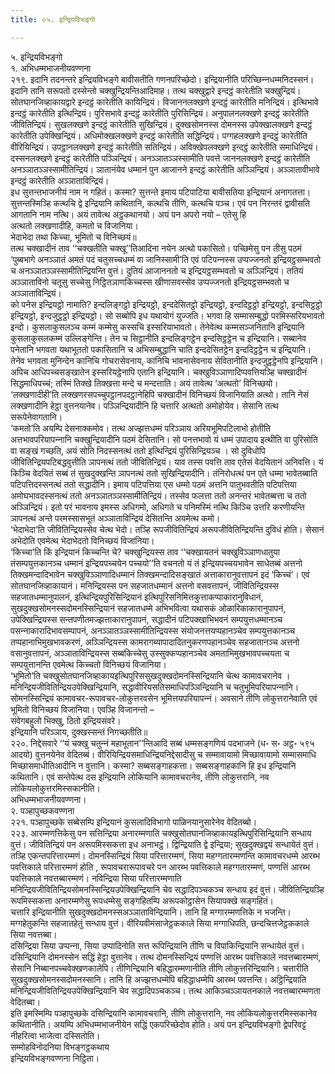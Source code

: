 ```yaml
---
title: ०५. इन्द्रियविभङ्गो

---
```

५. इन्द्रियविभङ्गो  
१. अभिधम्मभाजनीयवण्णना  
२१९. इदानि तदनन्तरे इन्द्रियविभङ्गे बावीसतीति गणनपरिच्छेदो। इन्द्रियानीति परिच्छिन्‍नधम्मनिदस्सनं। इदानि तानि सरूपतो दस्सेन्तो चक्खुन्द्रियन्तिआदिमाह। तत्थ चक्खुद्वारे इन्दट्ठं कारेतीति चक्खुन्द्रियं। सोतघानजिव्हाकायद्वारे इन्दट्ठं कारेतीति कायिन्द्रियं। विजाननलक्खणे इन्दट्ठं कारेतीति मनिन्द्रियं। इत्थिभावे इन्दट्ठं कारेतीति इत्थिन्द्रियं। पुरिसभावे इन्दट्ठं कारेतीति पुरिसिन्द्रियं। अनुपालनलक्खणे इन्दट्ठं कारेतीति जीवितिन्द्रियं। सुखलक्खणे इन्दट्ठं कारेतीति सुखिन्द्रियं। दुक्खसोमनस्स दोमनस्स उपेक्खालक्खणे इन्दट्ठं कारेतीति उपेक्खिन्द्रियं। अधिमोक्खलक्खणे इन्दट्ठं कारेतीति सद्धिन्द्रियं। पग्गहलक्खणे इन्दट्ठं कारेतीति वीरियिन्द्रियं। उपट्ठानलक्खणे इन्दट्ठं कारेतीति सतिन्द्रियं। अविक्खेपलक्खणे इन्दट्ठं कारेतीति समाधिन्द्रियं। दस्सनलक्खणे इन्दट्ठं कारेतीति पञ्‍ञिन्द्रियं। अनञ्‍ञातञ्‍ञस्सामीति पवत्ते जाननलक्खणे इन्दट्ठं कारेतीति अनञ्‍ञातञ्‍ञस्सामीतिन्द्रियं। ञातानंयेव धम्मानं पुन आजानने इन्दट्ठं कारेतीति अञ्‍ञिन्द्रियं। अञ्‍ञातावीभावे इन्दट्ठं कारेतीति अञ्‍ञाताविन्द्रियं।  
इध सुत्तन्तभाजनीयं नाम न गहितं। कस्मा? सुत्तन्ते इमाय पटिपाटिया बावीसतिया इन्द्रियानं अनागतत्ता। सुत्तन्तस्मिञ्हि कत्थचि द्वे इन्द्रियानि कथितानि, कत्थचि तीणि, कत्थचि पञ्‍च। एवं पन निरन्तरं द्वावीसति आगतानि नाम नत्थि। अयं तावेत्थ अट्ठकथानयो। अयं पन अपरो नयो – एतेसु हि  
अत्थतो लक्खणादीहि, कमतो च विजानिया।  
भेदाभेदा तथा किच्‍चा, भूमितो च विनिच्छयं॥  
तत्थ चक्खादीनं ताव ‘‘चक्खतीति चक्खू’’तिआदिना नयेन अत्थो पकासितो। पच्छिमेसु पन तीसु पठमं ‘पुब्बभागे अनञ्‍ञातं अमतं पदं चतुसच्‍चधम्मं वा जानिस्सामी’ति एवं पटिपन्‍नस्स उप्पज्‍जनतो इन्द्रियट्ठसम्भवतो च अनञ्‍ञातञ्‍ञस्सामीतिन्द्रियन्ति वुत्तं। दुतियं आजाननतो च इन्द्रियट्ठसम्भवतो च अञ्‍ञिन्द्रियं। ततियं अञ्‍ञाताविनो चतूसु सच्‍चेसु निट्ठितञाणकिच्‍चस्स खीणासवस्सेव उप्पज्‍जनतो इन्द्रियट्ठसम्भवतो च अञ्‍ञाताविन्द्रियं।  
को पनेस इन्द्रियट्ठो नामाति? इन्दलिङ्गट्ठो इन्द्रियट्ठो, इन्ददेसितट्ठो इन्द्रियट्ठो, इन्ददिट्ठट्ठो इन्द्रियट्ठो, इन्दसिट्ठट्ठो इन्द्रियट्ठो, इन्दजुट्ठट्ठो इन्द्रियट्ठो। सो सब्बोपि इध यथायोगं युज्‍जति। भगवा हि सम्मासम्बुद्धो परमिस्सरियभावतो इन्दो। कुसलाकुसलञ्‍च कम्मं कम्मेसु कस्सचि इस्सरियाभावतो। तेनेवेत्थ कम्मसञ्‍जनितानि इन्द्रियानि कुसलाकुसलकम्मं उल्‍लिङ्गेन्ति। तेन च सिट्ठानीति इन्दलिङ्गट्ठेन इन्दसिट्ठट्ठेन च इन्द्रियानि। सब्बानेव पनेतानि भगवता यथाभूततो पकासितानि च अभिसम्बुद्धानि चाति इन्ददेसितट्ठेन इन्ददिट्ठट्ठेन च इन्द्रियानि। तेनेव भगवता मुनिन्देन कानिचि गोचरासेवनाय, कानिचि भावनासेवनाय सेवितानीति इन्दजुट्ठट्ठेनपि इन्द्रियानि। अपिच आधिपच्‍चसङ्खातेन इस्सरियट्ठेनापि एतानि इन्द्रियानि। चक्खुविञ्‍ञाणादिप्पवत्तियञ्हि चक्खादीनं सिद्धमाधिपच्‍चं; तस्मिं तिक्खे तिक्खत्ता मन्दे च मन्दत्ताति। अयं तावेत्थ ‘अत्थतो’ विनिच्छयो।  
‘लक्खणादीही’ति लक्खणरसपच्‍चुपट्ठानपदट्ठानेहिपि चक्खादीनं विनिच्छयं विजानियाति अत्थो। तानि नेसं लक्खणादीनि हेट्ठा वुत्तनयानेव। पञ्‍ञिन्द्रियादीनि हि चत्तारि अत्थतो अमोहोयेव। सेसानि तत्थ सरूपेनेवागतानि।  
‘कमतो’ति अयम्पि देसनाक्‍कमोव। तत्थ अज्झत्तधम्मं परिञ्‍ञाय अरियभूमिपटिलाभो होतीति अत्तभावपरियापन्‍नानि चक्खुन्द्रियादीनि पठमं देसितानि। सो पनत्तभावो यं धम्मं उपादाय इत्थीति वा पुरिसोति वा सङ्खं गच्छति, अयं सोति निदस्सनत्थं ततो इत्थिन्द्रियं पुरिसिन्द्रियञ्‍च । सो दुविधोपि जीवितिन्द्रियपटिबद्धवुत्तीति ञापनत्थं ततो जीवितिन्द्रियं। याव तस्स पवत्ति ताव एतेसं वेदयितानं अनिवत्ति। यं किञ्‍चि वेदयितं सब्बं तं सुखदुक्खन्ति ञापनत्थं ततो सुखिन्द्रियादीनि। तंनिरोधत्थं पन एते धम्मा भावेतब्बाति पटिपत्तिदस्सनत्थं ततो सद्धादीनि। इमाय पटिपत्तिया एस धम्मो पठमं अत्तनि पातुभवतीति पटिपत्तिया अमोघभावदस्सनत्थं ततो अनञ्‍ञातञ्‍ञस्सामीतिन्द्रियं। तस्सेव फलत्ता ततो अनन्तरं भावेतब्बत्ता च ततो अञ्‍ञिन्द्रियं। इतो परं भावनाय इमस्स अधिगमो, अधिगते च पनिमस्मिं नत्थि किञ्‍चि उत्तरि करणीयन्ति ञापनत्थं अन्ते परमस्सासभूतं अञ्‍ञाताविन्द्रियं देसितन्ति अयमेत्थ कमो।  
‘भेदाभेदा’ति जीवितिन्द्रियस्सेव चेत्थ भेदो। तञ्हि रूपजीवितिन्द्रियं अरूपजीवितिन्द्रियन्ति दुविधं होति। सेसानं अभेदोति एवमेत्थ भेदाभेदतो विनिच्छयं विजानिया।  
‘किच्‍चा’ति किं इन्द्रियानं किच्‍चन्ति चे? चक्खुन्द्रियस्स ताव ‘‘चक्खायतनं चक्खुविञ्‍ञाणधातुया तंसम्पयुत्तकानञ्‍च धम्मानं इन्द्रियपच्‍चयेन पच्‍चयो’’ति वचनतो यं तं इन्द्रियपच्‍चयभावेन साधेतब्बं अत्तनो तिक्खमन्दादिभावेन चक्खुविञ्‍ञाणादिधम्मानं तिक्खमन्दादिसङ्खातं अत्ताकारानुवत्तापनं इदं ‘किच्‍चं’। एवं सोतघानजिव्हाकायानं। मनिन्द्रियस्स पन सहजातधम्मानं अत्तनो वसवत्तापनं, जीवितिन्द्रियस्स सहजातधम्मानुपालनं, इत्थिन्द्रियपुरिसिन्द्रियानं इत्थिपुरिसनिमित्तकुत्ताकप्पाकारानुविधानं, सुखदुक्खसोमनस्सदोमनस्सिन्द्रियानं सहजातधम्मे अभिभवित्वा यथासकं ओळारिकाकारानुपापनं, उपेक्खिन्द्रियस्स सन्तपणीतमज्झत्ताकारानुपापनं, सद्धादीनं पटिपक्खाभिभवनं सम्पयुत्तधम्मानञ्‍च पसन्‍नाकारादिभावसम्पापनं, अनञ्‍ञातञ्‍ञस्सामीतिन्द्रियस्स संयोजनत्तयप्पहानञ्‍चेव सम्पयुत्तकानञ्‍च तप्पहानाभिमुखभावकरणं, अञ्‍ञिन्द्रियस्स कामरागब्यापादादितनुकरणपहानञ्‍चेव सहजातानञ्‍च अत्तनो वसानुवत्तापनं, अञ्‍ञाताविन्द्रियस्स सब्बकिच्‍चेसु उस्सुक्‍कप्पहानञ्‍चेव अमताभिमुखभावपच्‍चयता च सम्पयुत्तानन्ति एवमेत्थ किच्‍चतो विनिच्छयं विजानिया।  
‘भूमितो’ति चक्खुसोतघानजिव्हाकायइत्थिपुरिससुखदुक्खदोमनस्सिन्द्रियानि चेत्थ कामावचरानेव । मनिन्द्रियजीवितिन्द्रियउपेक्खिन्द्रियानि, सद्धावीरियसतिसमाधिपञ्‍ञिन्द्रियानि च चतुभूमिपरियापन्‍नानि। सोमनस्सिन्द्रियं कामावचर-रूपावचर-लोकुत्तरवसेन भूमित्तयपरियापन्‍नं। अवसाने तीणि लोकुत्तरानेवाति एवं भूमितो विनिच्छयं विजानिया। एवञ्हि विजानन्तो –  
संवेगबहुलो भिक्खु, ठितो इन्द्रियसंवरे।  
इन्द्रियानि परिञ्‍ञाय, दुक्खस्सन्तं निगच्छतीति॥  
२२०. निद्देसवारे ‘‘यं चक्खु चतुन्‍नं महाभूतान’’न्तिआदि सब्बं धम्मसङ्गणियं पदभाजने (ध॰ स॰ अट्ठ॰ ५९५ आदयो) वुत्तनयेनेव वेदितब्बं। वीरियिन्द्रियसमाधिन्द्रियनिद्देसादीसु च सम्मावायामो मिच्छावायामो सम्मासमाधि मिच्छासमाधीतिआदीनि न वुत्तानि। कस्मा? सब्बसङ्गाहकत्ता। सब्बसङ्गाहकानि हि इध इन्द्रियानि कथितानि। एवं सन्तेपेत्थ दस इन्द्रियानि लोकियानि कामावचरानेव, तीणि लोकुत्तरानि, नव लोकियलोकुत्तरमिस्सकानीति।  
अभिधम्मभाजनीयवण्णना।  
२. पञ्हापुच्छकवण्णना  
२२१. पञ्हापुच्छके सब्बेसम्पि इन्द्रियानं कुसलादिविभागो पाळिनयानुसारेनेव वेदितब्बो।  
२२३. आरम्मणत्तिकेसु पन सत्तिन्द्रिया अनारम्मणाति चक्खुसोतघानजिव्हाकायइत्थिपुरिसिन्द्रियानि सन्धाय वुत्तं। जीवितिन्द्रियं पन अरूपमिस्सकत्ता इध अनाभट्ठं। द्विन्द्रियाति द्वे इन्द्रिया; सुखदुक्खद्वयं सन्धायेतं वुत्तं। तञ्हि एकन्तपरित्तारम्मणं। दोमनस्सिन्द्रियं सिया परित्तारम्मणं, सिया महग्गतारम्मणन्ति कामावचरधम्मे आरब्भ पवत्तिकाले परित्तारम्मणं होति , रूपावचरारूपावचरे पन आरब्भ पवत्तिकाले महग्गतारम्मणं, पण्णत्तिं आरब्भ पवत्तिकाले नवत्तब्बारम्मणं। नविन्द्रिया सिया परित्तारम्मणाति मनिन्द्रियजीवितिन्द्रियसोमनस्सिन्द्रियउपेक्खिन्द्रियानि चेव सद्धादिपञ्‍चकञ्‍च सन्धाय इदं वुत्तं। जीवितिन्द्रियञ्हि रूपमिस्सकत्ता अनारम्मणेसु रूपधम्मेसु सङ्गहितम्पि अरूपकोट्ठासेन सियापक्खे सङ्गहितं।  
चत्तारि इन्द्रियानीति सुखदुक्खदोमनस्सअञ्‍ञाताविन्द्रियानि। तानि हि मग्गारम्मणत्तिके न भजन्ति। मग्गहेतुकन्ति सहजातहेतुं सन्धाय वुत्तं। वीरियवीमंसाजेट्ठककाले सिया मग्गाधिपति, छन्दचित्तजेट्ठककाले सिया नवत्तब्बा।  
दसिन्द्रिया सिया उप्पन्‍ना, सिया उप्पादिनोति सत्त रूपिन्द्रियानि तीणि च विपाकिन्द्रियानि सन्धायेतं वुत्तं। दसिन्द्रियानि दोमनस्सेन सद्धिं हेट्ठा वुत्तानेव। तत्थ दोमनस्सिन्द्रियं पण्णत्तिं आरब्भ पवत्तिकाले नवत्तब्बारम्मणं, सेसानि निब्बानपच्‍चवेक्खणकालेपि। तीणिन्द्रियानि बहिद्धारम्मणानीति तीणि लोकुत्तरिन्द्रियानि। चत्तारीति सुखदुक्खसोमनस्सदोमनस्सानि। तानि हि अज्झत्तधम्मेपि बहिद्धाधम्मेपि आरब्भ पवत्तन्ति। अट्ठिन्द्रियाति मनिन्द्रियजीवितिन्द्रियउपेक्खिन्द्रियानि चेव सद्धादिपञ्‍चकञ्‍च। तत्थ आकिञ्‍चञ्‍ञायतनकाले नवत्तब्बारम्मणता वेदितब्बा।  
इति इमस्मिम्पि पञ्हापुच्छके दसिन्द्रियानि कामावचरानि, तीणि लोकुत्तरानि, नव लोकियलोकुत्तरमिस्सकानेव कथितानीति। अयम्पि अभिधम्मभाजनीयेन सद्धिं एकपरिच्छेदोव होति। अयं पन इन्द्रियविभङ्गो द्वेपरिवट्टं नीहरित्वा भाजेत्वा दस्सितोति।  
सम्मोहविनोदनिया विभङ्गट्ठकथाय  
इन्द्रियविभङ्गवण्णना निट्ठिता।  